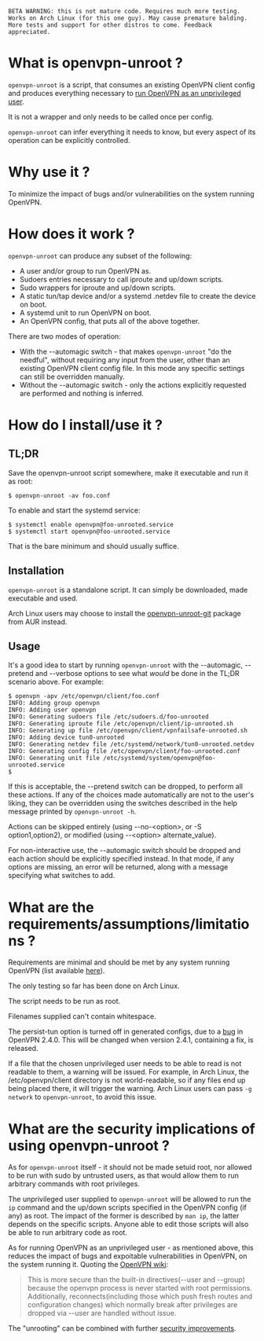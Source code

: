 ```
BETA WARNING: this is not mature code. Requires much more testing. Works on Arch Linux (for this one guy). May cause premature balding. More tests and support for other distros to come. Feedback appreciated.
```

# What is openvpn-unroot ?

`openvpn-unroot` is a script, that consumes an existing OpenVPN client config
and produces everything necessary to [run OpenVPN as an unprivileged
user](https://community.openvpn.net/openvpn/wiki/UnprivilegedUser). 

It is not a wrapper and only needs to be called once per config.

`openvpn-unroot` can infer everything it needs to know, but every aspect of its
operation can be explicitly controlled.

# Why use it ?

To minimize the impact of bugs and/or vulnerabilities on the system running
OpenVPN.

# How does it work ?

`openvpn-unroot` can produce any subset of the following:
* A user and/or group to run OpenVPN as.
* Sudoers entries necessary to call iproute and up/down scripts.
* Sudo wrappers for iproute and up/down scripts.
* A static tun/tap device and/or a systemd .netdev file to create the device on
  boot.
* A systemd unit to run OpenVPN on boot.
* An OpenVPN config, that puts all of the above together.

There are two modes of operation:
* With the --automagic switch - that makes `openvpn-unroot` "do the needful",
  without requiring any input from the user, other than an existing OpenVPN
  client config file. In this mode any specific settings can still be
  overridden manually.
* Without the --automagic switch - only the actions explicitly requested are
  performed and nothing is inferred.

# How do I install/use it ?

## TL;DR

Save the openvpn-unroot script somewhere, make it executable and run it as
root:
```
$ openvpn-unroot -av foo.conf
```
To enable and start the systemd service:
```
$ systemctl enable openvpn@foo-unrooted.service
$ systemctl start openvpn@foo-unrooted.service
```
That is the bare minimum and should usually suffice.

## Installation

`openvpn-unroot` is a standalone script. It can simply be downloaded, made
executable and used.

Arch Linux users may choose to install the
[openvpn-unroot-git](https://aur.archlinux.org/packages/openvpn-unroot-git/)
package from AUR instead.

## Usage

It's a good idea to start by running `openvpn-unroot` with the --automagic,
--pretend and --verbose options to see what *would* be done in the TL;DR
scenario above. For example:
```
$ openvpn -apv /etc/openvpn/client/foo.conf
INFO: Adding group openvpn
INFO: Adding user openvpn
INFO: Generating sudoers file /etc/sudoers.d/foo-unrooted
INFO: Generating iproute file /etc/openvpn/client/ip-unrooted.sh
INFO: Generating up file /etc/openvpn/client/vpnfailsafe-unrooted.sh
INFO: Adding device tun0-unrooted
INFO: Generating netdev file /etc/systemd/network/tun0-unrooted.netdev
INFO: Generating config file /etc/openvpn/client/foo-unrooted.conf
INFO: Generating unit file /etc/systemd/system/openvpn@foo-unrooted.service
$
```
If this is acceptable, the --pretend switch can be dropped, to perform all
these actions. If any of the choices made automatically are not to the user's
liking, they can be overridden using the switches described in the help message
printed by `openvpn-unroot -h`. 

Actions can be skipped entirely (using --no-\<option\>, or -S option1,option2),
or modified (using --\<option\> alternate_value).

For non-interactive use, the --automagic switch should be dropped and each
action should be explicitly specified instead. In that mode, if any options are
missing, an error will be returned, along with a message specifying what
switches to add.

# What are the requirements/assumptions/limitations ?

Requirements are minimal and should be met by any system running OpenVPN (list
available
[here](https://github.com/wknapik/openvpn-unroot/blob/master/package/arch/PKGBUILD)).

The only testing so far has been done on Arch Linux.

The script needs to be run as root.

Filenames supplied can't contain whitespace.

The persist-tun option is turned off in generated configs, due to a
[bug](https://community.openvpn.net/openvpn/ticket/812) in OpenVPN 2.4.0. This
will be changed when version 2.4.1, containing a fix, is released.

If a file that the chosen unprivileged user needs to be able to read is not
readable to them, a warning will be issued. For example, in Arch Linux, the
/etc/openvpn/client directory is not world-readable, so if any files end up
being placed there, it will trigger the warning. Arch Linux users can pass
`-g network` to `openvpn-unroot`, to avoid this issue.

# What are the security implications of using openvpn-unroot ?

As for `openvpn-unroot` itself - it should not be made setuid root, nor allowed
to be run with sudo by untrusted users, as that would allow them to run
arbitrary commands with root privileges.

The unprivileged user supplied to `openvpn-unroot` will be allowed to run the
`ip` command and the up/down scripts specified in the OpenVPN config (if any)
as root. The impact of the former is described by `man ip`, the latter depends
on the specific scripts. Anyone able to edit those scripts will also be able to
run arbitrary code as root.

As for running OpenVPN as an unprivileged user - as mentioned above, this
reduces the impact of bugs and expoitable vulnerabilities in OpenVPN, on the
system running it. Quoting the [OpenVPN
wiki](https://community.openvpn.net/openvpn/wiki/UnprivilegedUser):

> This is more secure than the built-in directives(--user and --group) because
> the openvpn process is never started with root permissions. Additionally,
> reconnects(including those which push fresh routes and configuration changes)
> which normally break after privileges are dropped via --user are handled
> without issue.

The "unrooting" can be combined with further [security
improvements](https://openvpn.net/index.php/open-source/documentation/howto.html#security).
